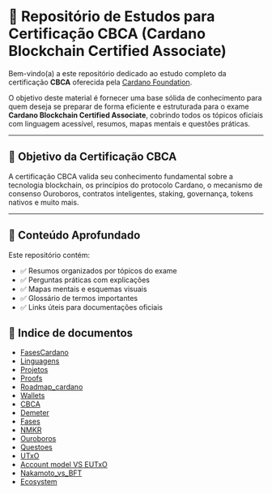 # 📘 Repositório de Estudos para Certificação CBCA (Cardano Blockchain Certified Associate)

Bem-vindo(a) a este repositório dedicado ao estudo completo da certificação **CBCA** oferecida pela [Cardano Foundation](https://cardanofoundation.org).

O objetivo deste material é fornecer uma base sólida de conhecimento para quem deseja se preparar de forma eficiente e estruturada para o exame **Cardano Blockchain Certified Associate**, cobrindo todos os tópicos oficiais com linguagem acessível, resumos, mapas mentais e questões práticas.

---

## 🎯 Objetivo da Certificação CBCA

A certificação CBCA valida seu conhecimento fundamental sobre a tecnologia blockchain, os princípios do protocolo Cardano, o mecanismo de consenso Ouroboros, contratos inteligentes, staking, governança, tokens nativos e muito mais.

---

## 🧠 Conteúdo Aprofundado

Este repositório contém:

- ✅ Resumos organizados por tópicos do exame
- ✅ Perguntas práticas com explicações
- ✅ Mapas mentais e esquemas visuais
- ✅ Glossário de termos importantes
- ✅ Links úteis para documentações oficiais

## 🧠 Indice de documentos
- [FasesCardano](documentos/FasesCardano.md)
- [Linguagens](documentos/Linguagens.md)  
- [Projetos](documentos/Projetos.md)
- [Proofs](documentos/Proofs.md)
- [Roadmap_cardano](documentos/Roadmap_cardano.md)
- [Wallets](documentos/Wallet.md)
- [CBCA](documentos/CBCA.md)     
- [Demeter](documentos/Demeter.md)  
- [Fases](documentos/Fases.md)
- [NMKR](documentos/NMKR.md)
- [Ouroboros](documentos/Ouroboros.md)
- [Questoes](documentos/Questoes.md)  
- [UTxO](documentos/UTxO.md)
- [Account model VS EUTxO](documentos/Account_vs_EUTxO.md)
- [Nakamoto_vs_BFT](Nakamoto_vs_BFT.md)
- [Ecosystem](Ecosystem.md)


